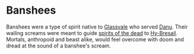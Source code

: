 # Banshees

<meta property="og:description" content="Banshees were a type of spirit native to Glassvale who served Danu.">

Banshees were a type of spirit native to [Glassvale](../../system/subconduits/glassvale.md) who served [Danu](../deities/sisters-of-war.md#danu). Their wailing screams were meant to guide [spirits of the dead](dead.md) to [Hy-Bresail](../../system/subconduits/glassvale.md#hy-bresail). Mortals, anthropoid and beast alike, would feel overcome with doom and dread at the sound of a banshee's scream.